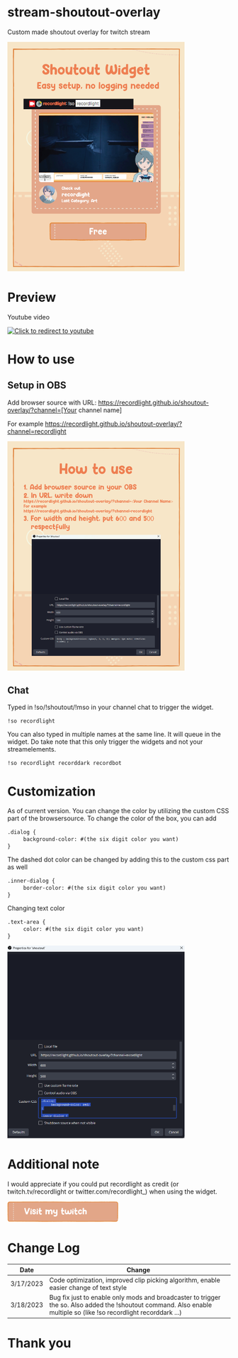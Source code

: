 # stream-shoutout-overlay
Custom made shoutout overlay for twitch stream


<img src="./documentation/image/promotion.jpg" width="400">


# Preview
Youtube video

[![Click to redirect to youtube](https://img.youtube.com/vi/YIm7S8_mzm4/0.jpg)](https://www.youtube.com/watch?v=YIm7S8_mzm4)

# How to use
## Setup in OBS
Add browser source with URL: 
https://recordlight.github.io/shoutout-overlay/?channel=[Your channel name]

For example https://recordlight.github.io/shoutout-overlay/?channel=recordlight

<img src="./documentation/image/instruction.jpg" width="400">

## Chat
Typed in !so/!shoutout/!mso in your channel chat to trigger the widget.
```
!so recordlight
```

You can also typed in multiple names at the same line. It will queue in the widget. Do take note that this only trigger the widgets and not your streamelements.
```
!so recordlight recorddark recordbot
```



# Customization
As of current version. You can change the color by utilizing the custom CSS part of the browsersource. To change the color of the box, you can add
```
.dialog {
     background-color: #(the six digit color you want)
}
```

The dashed dot color can be changed by adding this to the custom css part as well
```
.inner-dialog {
     border-color: #(the six digit color you want)
}
```

Changing text color 
```
.text-area {
     color: #(the six digit color you want)
}
```


<img src="./documentation/image/customization.png" width="400">

# Additional note
I would appreciate if you could put recordlight as credit (or twitch.tv/recordlight or twitter.com/recordlight_) when using the widget.

<a href="https://twitch.tv/recordlight" alt="my twitch channel"><img src="./documentation/image/visittwitch.png" width="250"></a>

# Change Log
| Date  | Change |
| ------------- | ------------- |
| 3/17/2023  | Code optimization, improved clip picking algorithm, enable easier change of text style  |
| 3/18/2023  | Bug fix just to enable only mods and broadcaster to trigger the so. Also added the !shoutout command. Also enable multiple so (like !so recordlight recorddark ...)  |

# Thank you